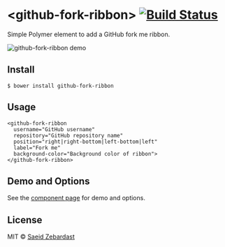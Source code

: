# &lt;github-fork-ribbon&gt; [![Build Status](https://travis-ci.org/saeidzebardast/github-fork-ribbon.svg?branch=master)](https://travis-ci.org/saeidzebardast/github-fork-ribbon)

Simple Polymer element to add a GitHub fork me ribbon.

![github-fork-ribbon demo](https://raw.githubusercontent.com/saeidzebardast/github-fork-ribbon/master/demo/demo.png "github-fork-ribbon")


## Install
```
$ bower install github-fork-ribbon
```

## Usage

```
<github-fork-ribbon
  username="GitHub username"
  repository="GitHub repository name"
  position="right|right-bottom|left-bottom|left"
  label="Fork me"
  background-color="Background color of ribbon">
</github-fork-ribbon>
```

## Demo and Options
See the [component page](http://saeidzebardast.github.io/github-fork-ribbon/components/github-fork-ribbon/) for demo and options.

## License

MIT © [Saeid Zebardast](http://zebardast.com)
